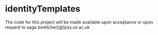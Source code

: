 # identityTemplates


The code for this project will be made available upon acceptance or upon request to sage.boettcher[@]psy.ox.ac.uk

